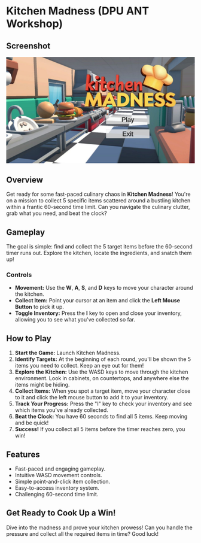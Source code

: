 # Kitchen Madness (DPU ANT Workshop)

## Screenshot

![alt text](https://github.com/photatonah/Game-Workshop-Unity-ANT/blob/main/screenshot.jpg?raw=true)

## Overview

Get ready for some fast-paced culinary chaos in **Kitchen Madness**! You're on a mission to collect 5 specific items scattered around a bustling kitchen within a frantic 60-second time limit. Can you navigate the culinary clutter, grab what you need, and beat the clock?

## Gameplay

The goal is simple: find and collect the 5 target items before the 60-second timer runs out. Explore the kitchen, locate the ingredients, and snatch them up!

### Controls

* **Movement:** Use the **W**, **A**, **S**, and **D** keys to move your character around the kitchen.
* **Collect Item:** Point your cursor at an item and click the **Left Mouse Button** to pick it up.
* **Toggle Inventory:** Press the **I** key to open and close your inventory, allowing you to see what you've collected so far.

## How to Play

1.  **Start the Game:** Launch Kitchen Madness.
2.  **Identify Targets:** At the beginning of each round, you'll be shown the 5 items you need to collect. Keep an eye out for them!
3.  **Explore the Kitchen:** Use the WASD keys to move through the kitchen environment. Look in cabinets, on countertops, and anywhere else the items might be hiding.
4.  **Collect Items:** When you spot a target item, move your character close to it and click the left mouse button to add it to your inventory.
5.  **Track Your Progress:** Press the "I" key to check your inventory and see which items you've already collected.
6.  **Beat the Clock:** You have 60 seconds to find all 5 items. Keep moving and be quick!
7.  **Success!** If you collect all 5 items before the timer reaches zero, you win!

## Features

* Fast-paced and engaging gameplay.
* Intuitive WASD movement controls.
* Simple point-and-click item collection.
* Easy-to-access inventory system.
* Challenging 60-second time limit.

## Get Ready to Cook Up a Win!

Dive into the madness and prove your kitchen prowess! Can you handle the pressure and collect all the required items in time? Good luck!